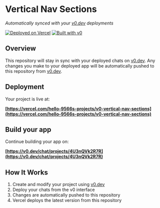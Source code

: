 # Vertical Nav Sections

*Automatically synced with your [v0.dev](https://v0.dev) deployments*

[![Deployed on Vercel](https://img.shields.io/badge/Deployed%20on-Vercel-black?style=for-the-badge&logo=vercel)](https://vercel.com/hello-9566s-projects/v0-vertical-nav-sections)
[![Built with v0](https://img.shields.io/badge/Built%20with-v0.dev-black?style=for-the-badge)](https://v0.dev/chat/projects/4U3nQVk2R7R)

## Overview

This repository will stay in sync with your deployed chats on [v0.dev](https://v0.dev).
Any changes you make to your deployed app will be automatically pushed to this repository from [v0.dev](https://v0.dev).

## Deployment

Your project is live at:

**[https://vercel.com/hello-9566s-projects/v0-vertical-nav-sections](https://vercel.com/hello-9566s-projects/v0-vertical-nav-sections)**

## Build your app

Continue building your app on:

**[https://v0.dev/chat/projects/4U3nQVk2R7R](https://v0.dev/chat/projects/4U3nQVk2R7R)**

## How It Works

1. Create and modify your project using [v0.dev](https://v0.dev)
2. Deploy your chats from the v0 interface
3. Changes are automatically pushed to this repository
4. Vercel deploys the latest version from this repository
